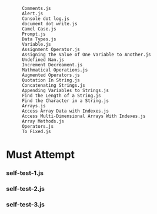 
          Comments.js 
          Alert.js  
          Console dot log.js
          document dot write.js
          Camel Case.js
          Prompt.js
          Data Types.js
          Variable.js
          Assignment Operator.js
          Assigning the Value of One Variable to Another.js
          Undefined Nan.js
          Increment Decreament.js
          Mathmatical Operations.js
          Augmented Operators.js
          Quotation In String.js
          Concatenating Strings.js
          Appending Variables to Strings.js
          Find the Length of a String.js
          Find the Character in a String.js
          Arrays.js
          Access Array Data with Indexes.js
          Access Multi-Dimensional Arrays With Indexes.js
          Array Methods.js
          Operators.js
          To Fixed.js



# Must Attempt
### self-test-1.js 
### self-test-2.js
### self-test-3.js